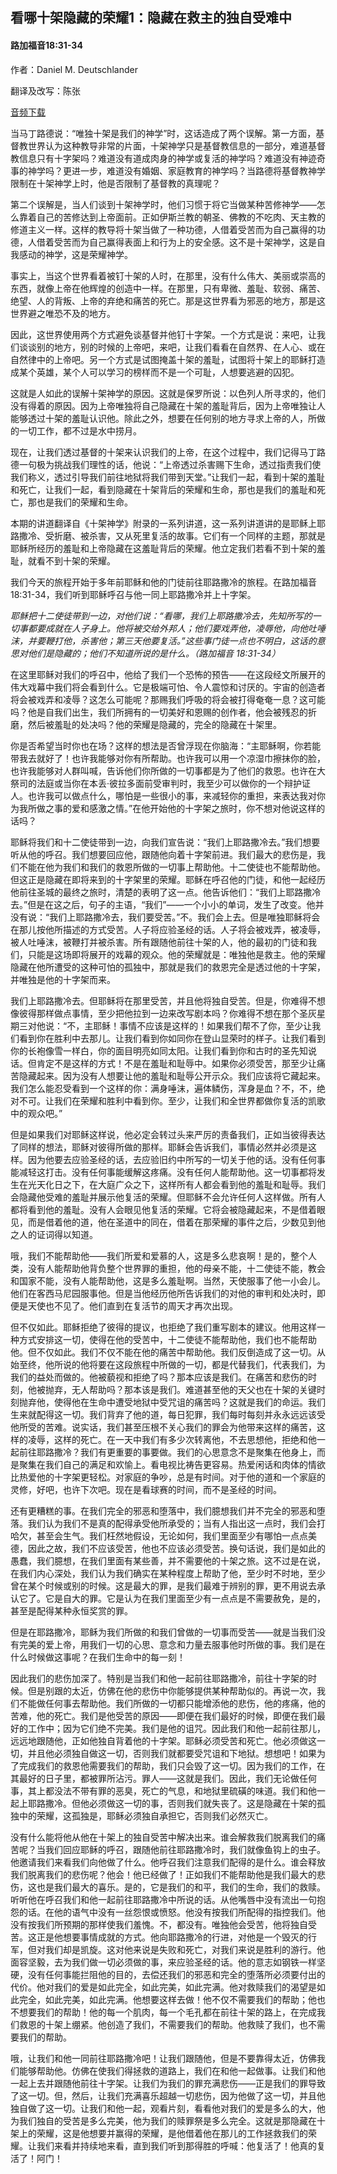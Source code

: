 ﻿## 看哪十架隐藏的荣耀1：隐藏在救主的独自受难中

#### 路加福音18:31-34

作者：Daniel M. Deutschlander

翻译及改写：陈张

[音频下载](https://link.jscdn.cn/1drv/aHR0cHM6Ly8xZHJ2Lm1zL3UvcyFBaW5LWUhaYVJhLW5sbEI1OUg2d3Jncmx1VERmP2U9NndSaDJi.mp3)  

当马丁路德说：“唯独十架是我们的神学”时，这话造成了两个误解。第一方面，基督教世界认为这种教导非常的片面，十架神学只是基督教信息的一部分，难道基督教信息只有十字架吗？难道没有道成肉身的神学或复活的神学吗？难道没有神迹奇事的神学吗？更进一步，难道没有婚姻、家庭教育的神学吗？当路德将基督教神学限制在十架神学上时，他是否限制了基督教的真理呢？

第二个误解是，当人们谈到十架神学时，他们习惯于将它当做某种苦修神学——怎么靠着自己的苦修达到上帝面前。正如伊斯兰教的朝圣、佛教的不吃肉、天主教的修道主义一样。这样的教导将十架当做了一种功德，人借着受苦而为自己赢得的功德，人借着受苦而为自己赢得表面上和行为上的安全感。这不是十架神学，这是自我感动的神学，这是荣耀神学。

事实上，当这个世界看着被钉十架的人时，在那里，没有什么伟大、美丽或崇高的东西，就像上帝在他辉煌的创造中一样。在那里，只有卑微、羞耻、软弱、痛苦、绝望、人的背叛、上帝的弃绝和痛苦的死亡。那是这世界看为邪恶的地方，那是这世界避之唯恐不及的地方。

因此，这世界使用两个方式避免谈基督并他钉十字架。一个方式是说：来吧，让我们谈谈别的地方，别的时候的上帝吧，来吧，让我们看看在自然界、在人心、或在自然律中的上帝吧。另一个方式是试图掩盖十架的羞耻，试图将十架上的耶稣打造成某个英雄，某个人可以学习的榜样而不是一个可耻，人想要逃避的囚犯。

这就是人如此的误解十架神学的原因。这就是保罗所说：以色列人所寻求的，他们没有得着的原因。因为上帝唯独将自己隐藏在十架的羞耻背后，因为上帝唯独让人能够透过十架的羞耻认识他。除此之外，想要在任何别的地方寻求上帝的人，所做的一切工作，都不过是水中捞月。

现在，让我们透过基督的十架来认识我们的上帝，在这个过程中，我们记得马丁路德一句极为挑战我们理性的话，他说：“上帝透过杀害赐下生命，透过指责我们使我们称义，透过引导我们前往地狱将我们带到天堂。”让我们一起，看到十架的羞耻和死亡，让我们一起，看到隐藏在十架背后的荣耀和生命，那也是我们的羞耻和死亡，那也是我们的荣耀和生命。

本期的讲道翻译自《十架神学》附录的一系列讲道，这一系列讲道讲的是耶稣上耶路撒冷、受折磨、被杀害，又从死里复活的故事。它们有一个同样的主题，那就是耶稣所经历的羞耻和上帝隐藏在这羞耻背后的荣耀。他立定我们若看不到十架的羞耻，就看不到十架的荣耀。

我们今天的旅程开始于多年前耶稣和他的门徒前往耶路撒冷的旅程。在路加福音18:31-34，我们听到耶稣呼召与他一同上耶路撒冷并上十字架。

*耶稣把十二使徒带到一边，对他们说：“看哪，我们上耶路撒冷去，先知所写的一切事都要成就在人子身上。他将被交给外邦人；他们要戏弄他，凌辱他，向他吐唾沫，并要鞭打他，杀害他；第三天他要复活。”这些事门徒一点也不明白，这话的意思对他们是隐藏的；他们不知道所说的是什么。（路加福音 18:31-34）*

在这里耶稣对我们的呼召中，他给了我们一个恐怖的预告——在这段经文所展开的伟大戏幕中我们将会看到什么。它是极端可怕、令人震惊和讨厌的。宇宙的创造者将会被戏弄和凌辱？这怎么可能呢？那赐我们呼吸的将会被打得奄奄一息？这可能吗？他是自我们出生，我们所拥有的一切美好和恩赐的创作者，他会被残忍的折磨，然后被羞耻的处决吗？他的荣耀是隐藏的，完全的隐藏在十架里。

你是否希望当时你也在场？这样的想法是否曾浮现在你脑海：“主耶稣啊，你若能带我去就好了！也许我能够对你有所帮助。也许我可以用一个凉湿巾擦抹你的脸，也许我能够对人群叫喊，告诉他们你所做的一切事都是为了他们的救恩。也许在大祭司的法庭或当你在本丢·彼拉多面前受审判时，我至少可以做你的一个辩护证人。也许我可以做点什么，哪怕是一些很小的事，来减轻你的重担，来表达我对你为我所做之事的爱和感激之情。”在他开始他的十字架之旅时，你不想对他说这样的话吗？

耶稣将我们和十二使徒带到一边，向我们宣告说：“我们上耶路撒冷去。”我们想要听从他的呼召。我们想要回应他，跟随他向着十字架前进。我们最大的悲伤是，我们不能在他为我们和我们的救恩所做的一切事上帮助他。十二使徒也不能帮助他。但这正是隐藏在即将来到的十字架里的荣耀。耶稣在呼召他的门徒，和他一起经历他前往圣城的最终之旅时，清楚的表明了这一点。他告诉他们：“我们上耶路撒冷去。”但是在这之后，句子的主语，“我们”——一个小小的单词，发生了改变。他并没有说：“我们上耶路撒冷去，我们要受苦。”不。我们会上去。但是唯独耶稣将会在那儿按他所描述的方式受苦。人子将应验圣经的话。人子将会被戏弄，被凌辱，被人吐唾沫，被鞭打并被杀害。所有跟随他前往十架的人，他的最初的门徒和我们，只能是这场即将展开的戏幕的观众。他的荣耀就是：唯独他是救主。他的荣耀隐藏在他所遭受的这种可怕的孤独中，那就是我们的救恩完全是透过他的十字架，并唯独是他的十字架而来。

我们上耶路撒冷去。但耶稣将在那里受苦，并且他将独自受苦。但是，你难得不想像彼得那样做点事情，至少把他拉到一边来改写剧本吗？你难得不想在那个圣灰星期三对他说：“不，主耶稣！事情不应该是这样的！如果我们帮不了你，至少让我们看到你在胜利中去那儿。让我们看到你如同你在登山显荣时的样子。让我们看到你的长袍像雪一样白，你的面目明亮如同太阳。让我们看到你和古时的圣先知说话。但肯定不是这样的方式！不是在羞耻和耻辱中。如果你必须受苦，那至少让痛苦隐藏起来。因为没有人想要让他的羞耻和耻辱公开示众。我们应该将它藏起来。我们怎么能忍受看到一个这样的你：满身唾沫，遍体鳞伤，浑身是血？不，不，绝对不可。让我们在荣耀和胜利中看到你。至少，让我们和全世界都做你复活的凯歌中的观众吧。”

但是如果我们对耶稣这样说，他必定会转过头来严厉的责备我们，正如当彼得表达了同样的想法，耶稣对彼得所做的那样。耶稣会告诉我们，事情必然并必须是这样。因为他要去应验圣经的话，去应验旧约中所写的一切关于他的话。没有任何事能减轻这打击。没有任何事能缓解这疼痛。没有任何人能帮助他。这一切事都将发生在光天化日之下，在大庭广众之下，这样所有人都会看到他的羞耻和耻辱。我们会隐藏他受难的羞耻并展示他复活的荣耀。但耶稣不会允许任何人这样做。所有人都将看到他的羞耻。没有人会眼见他复活的荣耀。它将会被隐藏起来，不是借着眼见，而是借着他的道，他在圣道中的同在，借着在那荣耀的事件之后，少数见到他之人的证词得以知道。

哦，我们不能帮助他——我们所爱和爱慕的人，这是多么悲哀啊！是的，整个人类，没有人能帮助他背负整个世界罪的重担，他的母亲不能，十二使徒不能，教会和国家不能，没有人能帮助他，这是多么羞耻啊。当然，天使服事了他一小会儿。他们在客西马尼园服事他。但是当他经历他所告诉我们的对他的审判和处决时，即便是天使也不见了。他们直到在复活节的周天才再次出现。

但不仅如此。耶稣拒绝了彼得的提议，也拒绝了我们重写剧本的建议。他用这样一种方式安排这一切，使得在他的受苦中，十二使徒不能帮助他，我们也不能帮助他。但不仅如此。我们不仅不能在他的痛苦中帮助他。我们反倒造成了这一切。从始至终，他所说的他将要在这段旅程中所做的一切，都是代替我们，代表我们，为我们的益处而做的。他被藐视和拒绝了吗？那本应该是我们。在痛苦和悲伤的时刻，他被抛弃，无人帮助吗？那本该是我们。难道甚至他的天父也在十架的关键时刻抛弃他，使得他在生命中遭受地狱中受咒诅的痛苦吗？这就是我们的命运。我们生来就配得这一切。我们背弃了他的道，每日犯罪，我们每时每刻并永永远远该受他所受的苦难。说实话，我们甚至压根不关心我们的罪会为他带来这样的痛苦，这样的凌辱，这样的死亡。在一天中我们有多少次转离他，不去思想他，拒绝和他一起前往耶路撒冷？我们有更重要的事要做。我们的心思意念不是聚集在他身上，而是聚集在我们自己的满足和欢愉上。看电视比祷告更容易。热爱闲话和肉体的情欲比热爱他的十字架更轻松。对家庭的争吵，总是有时间。对于他的道和一个家庭的灵修，好吧，也许下次吧。现在是看球赛的时间，而不是圣经的时间。

还有更糟糕的事。在我们完全的邪恶和堕落中，我们臆想我们并不完全的邪恶和堕落。我们认为我们不是真的配得承受他所承受的；当有人指出这一点时，我们会打哈欠，甚至会生气。我们枉然地假设，无论如何，我们里面至少有哪怕一点点美德，因此之故，我们不应该受苦，他也不应该必须受苦。换句话说，我们是如此的愚蠢，我们臆想，在我们里面有某些善，并不需要他的十架之旅。这不过是在说，在我们内心深处，我们认为我们确实在某种程度上帮助了他，至少时不时地，至少曾在某个时候或别的时候。这是最大的罪，是我们最难于辨别的罪，更不用说去承认它了。它是自大的罪。它是认为在我们里面至少有一点点是不需要赦免，是的，甚至是配得某种永恒奖赏的罪。

但是在耶路撒冷，耶稣为我们所做的和我们曾做的一切事而受苦——就是当我们没有完美的爱上帝，用我们一切的心思、意念和力量去服事他时所做的事。我们是在什么时候做这事呢？在我们生命中的每一刻！

因此我们的悲伤加深了。特别是当我们和他一起前往耶路撒冷，前往十字架的时候。但是别跟的太近，仿佛在他的悲伤中你能够提供某种帮助似的。再说一次，我们不能做任何事去帮助他。我们所做的一切都只能增添他的悲伤，他的疼痛，他的苦难，他的死亡。我们是他受苦的原因——即便在我们最好的时候，即便在我们最好的工作中；因为它们绝不完美。我们是他的诅咒。因此我们和他一起前往那儿，远远地跟随他，正如他独自背着他的十字架。耶稣必须受苦和死亡。他必须做这一切，并且他必须独自做这一切，否则我们就都要受咒诅和下地狱。想想吧！如果为了完成我们的救恩他需要我们的帮助，我们只会毁了这一切。因为我们的工作，在其最好的日子里，都被罪所沾污。罪人——这就是我们。因此，我们无论做任何事，其上都没法不带有罪的恶臭，死亡的气息，和地狱里硫磺的味道。我们和他一起上耶路撒冷。但他必须做这一切的事，否则我们就失丧了。这是隐藏在十架的孤独中的荣耀，这孤独是，耶稣必须独自承担它，否则我们必然灭亡。

没有什么能将他从他在十架上的独自受苦中解决出来。谁会解救我们脱离我们的痛苦呢？当我们回应耶稣的呼召，跟随他前往耶路撒冷时，我们就像鱼钩上的虫子。他邀请我们来看我们向他做了什么。他呼召我们注意我们配得的是什么。谁会释放我们脱离我们的悲伤呢？他会！他已经做了！正如我们不能帮助他是我们最大的悲伤，这也是我们最大的喜乐。是的，它是我们的和平，我们的生命，我们的救赎。听听他在呼召我们和他一起前往耶路撒冷中所说的话。从他嘴唇中没有流出一句抱怨的话。在他的语气中没有一丝怨恨或愤怒。他没有按我们所配得的指控我们。他没有按我们所预期的那样使我们羞愧。不，都没有。唯独他会受苦，他将独自受苦。这正是他想要事情成就的方式。他向耶路撒冷的行进，对他是一个毁灭的行军，但对我们却是凯旋。这对他来说是失败和死亡，对我们来说是胜利的游行。他面容坚毅，去为我们做一切必须做的事，来应验圣经的话。他的意志如钢铁一样坚硬，没有任何事能拦阻他的目的，去偿还我们的邪恶和完全的堕落所必须要付出的代价。他对我们的爱是如此完全，如此完美，如此完满。他对救赎我们的渴望是如此完全，如此完美，如此完满。他想要这样去做！他不仅不需要我们的帮助；他也不想要我们的帮助！他的每一个肌肉，每一个毛孔都在前往十架的路上，在完成我们救恩的十架上绷紧。他创造了我们，不需要我们的帮助。他救赎了我们，也不需要我们的帮助。

哦，让我们和他一同前往耶路撒冷吧！让我们跟随他，但是不要靠得太近，仿佛我们能够帮助他。仿佛在使我们得拯救的道路上，我们在和他一起做事。让我们和他一起上去并跟随他前往十字架。让我们为我们的罪充满悲伤——正是我们的罪导致了这一切。但，然后，让我们充满喜乐超越一切悲伤，因为他做了这一切，并且他独自做了这一切。让我们和他一起，观看片刻，看看他对我们的爱是多么的大，他为我们独自的受苦是多么完美，他为我们的赎罪祭是多么完全。这就是那隐藏在十架上的荣耀，这是他想要并赢得的荣耀，是他借着他在那儿的工作拯救我们的荣耀。让我们来看并持续地来看，直到我们听到那得胜的呼喊：他复活了！他真的复活了！阿门！